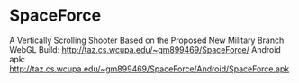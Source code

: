 # SpaceForce
A Vertically Scrolling Shooter Based on the Proposed New Military Branch
WebGL Build: http://taz.cs.wcupa.edu/~gm899469/SpaceForce/
Android apk: http://taz.cs.wcupa.edu/~gm899469/SpaceForce/Android/SpaceForce.apk
